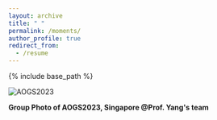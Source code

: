 ```yaml
---
layout: archive
title: " "
permalink: /moments/
author_profile: true
redirect_from:
  - /resume
---
```


{% include base_path %}


![AOGS2023](/images/mmexport1691238112499.jpg) <br>

**Group Photo of AOGS2023, Singapore @Prof. Yang's team**
